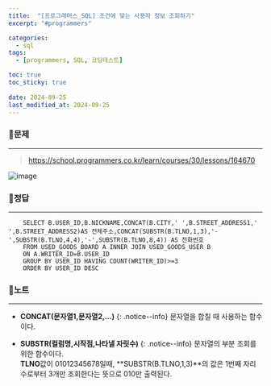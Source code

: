 ```yaml
---
title:  "[프로그래머스_SQL] 조건에 맞는 사용자 정보 조회하기"
excerpt: "#programmers"

categories:
  - sql
tags:
  - [programmers, SQL, 코딩테스트]

toc: true
toc_sticky: true
 
date: 2024-09-25
last_modified_at: 2024-09-25
---
```


### 📜문제
-----
> <https://school.programmers.co.kr/learn/courses/30/lessons/164670>

![image](https://github.com/user-attachments/assets/631e8355-857c-4238-b710-f3f95662d095)
  
  
### 📜정답
-----
```
    SELECT B.USER_ID,B.NICKNAME,CONCAT(B.CITY,' ',B.STREET_ADDRESS1,' ',B.STREET_ADDRESS2)AS 전체주소,CONCAT(SUBSTR(B.TLNO,1,3),'-',SUBSTR(B.TLNO,4,4),'-',SUBSTR(B.TLNO,8,4)) AS 전화번호 
    FROM USED_GOODS_BOARD A INNER JOIN USED_GOODS_USER B
    ON A.WRITER_ID=B.USER_ID
    GROUP BY USER_ID HAVING COUNT(WRITER_ID)>=3
    ORDER BY USER_ID DESC
```
  
    
### 📜노트
-----
* **CONCAT(문자열1,문자열2,...)**
{: .notice--info}
문자열을 합칠 때 사용하는 함수이다.  
    
* **SUBSTR(컬럼명,시작점,나타낼 자릿수)**
{: .notice--info}
문자열의 부분 조회를 위한 함수이다.  
**TLNO**값이 01012345678일때, **SUBSTR(B.TLNO,1,3)**의 값은 1번째 자리수로부터 3개만 조회한다는 뜻으로 010만 출력된다.

